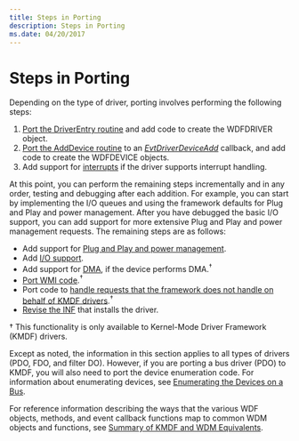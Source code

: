 ```yaml
---
title: Steps in Porting
description: Steps in Porting
ms.date: 04/20/2017
---
```


# Steps in Porting


Depending on the type of driver, porting involves performing the following steps:

1.  [Port the DriverEntry routine](porting-driver-entry.md) and add code to create the WDFDRIVER object.
2.  [Port the AddDevice routine](porting-adddevice-to-evtdriverdeviceadd.md) to an [*EvtDriverDeviceAdd*](/windows-hardware/drivers/ddi/wdfdriver/nc-wdfdriver-evt_wdf_driver_device_add) callback, and add code to create the WDFDEVICE objects.
3.  Add support for [interrupts](porting-interrupt-functionality.md) if the driver supports interrupt handling.

At this point, you can perform the remaining steps incrementally and in any order, testing and debugging after each addition. For example, you can start by implementing the I/O queues and using the framework defaults for Plug and Play and power management. After you have debugged the basic I/O support, you can add support for more extensive Plug and Play and power management requests. The remaining steps are as follows:

-   Add support for [Plug and Play and power management](porting-pnp-and-power-management-functionality.md).
-   Add [I/O support](porting-i-o-handling.md).
-   Add support for [DMA](porting-dma.md), if the device performs DMA.<sup>†</sup>
-   [Port WMI code](porting-wmi-code.md).<sup>†</sup>
-   Port code to [handle requests that the framework does not handle on behalf of KMDF drivers](requests-that-kmdf-does-not-support.md).<sup>†</sup>
-   [Revise the INF](/windows-hardware/drivers/wdf/building-and-loading-a-kmdf-driver) that installs the driver.

† This functionality is only available to Kernel-Mode Driver Framework (KMDF) drivers.

Except as noted, the information in this section applies to all types of drivers (PDO, FDO, and filter DO). However, if you are porting a bus driver (PDO) to KMDF, you will also need to port the device enumeration code. For information about enumerating devices, see [Enumerating the Devices on a Bus](enumerating-the-devices-on-a-bus.md).

For reference information describing the ways that the various WDF objects, methods, and event callback functions map to common WDM objects and functions, see [Summary of KMDF and WDM Equivalents](summary-of-kmdf-and-wdm-equivalents.md).

